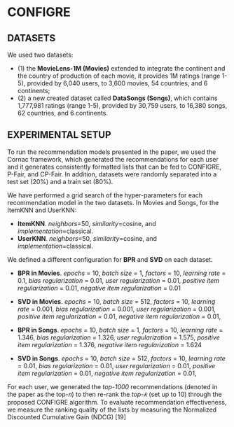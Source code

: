 # CONFIGRE
## DATASETS
We used two datasets:
* (1) the **MovieLens-1M (Movies)** extended to integrate the continent and the country of production of each movie, it provides 1M ratings (range 1-5), provided by 6,040 users, to 3,600 movies, 54 countries, and 6 continents; 
* (2) a new created dataset called **DataSongs (Songs)**, which contains 1,777,981 ratings (range 1-5), provided by 30,759 users, to 16,380 songs, 62 countries, and 6 continents. 

## EXPERIMENTAL SETUP
To run the recommendation models presented in the paper, we used the Cornac framework, which generated the recommendations for each user and it generates consistently formatted lists that can be fed to CONFIGRE, P-Fair, and CP-Fair. In addition, datasets were randomly separated into a test set (20%) and a train set (80%).

We have performed a grid search of the hyper-parameters for each recommendation model in the two datasets. 
In Movies and Songs, for the ItemKNN and UserKNN:
* **ItemKNN**. *neighbors*=50, *similarity*=cosine, and *implementation*=classical.
* **UserKNN**. *neighbors*=50, *similarity*=cosine, and *implementation*=classical.

We defined a different configuration for **BPR** and **SVD** on each dataset.
* **BPR in Movies**. *epochs* = 10, *batch size* = 1, *factors* = 10, *learning rate* = 0.1, *bias regularization* = 0.01, *user regularization* = 0.01, *positive item regularization* = 0.01, *negative item regularization* = 0.01
* **SVD in Movies**. *epochs* = 10, *batch size* = 512, *factors* = 10, *learning rate* = 0.001, *bias regularization* = 0.001, *user regularization* = 0.001, *positive item regularization* = 0.01, *negative item regularization* = 0.01,

* **BPR in Songs**. *epochs* = 10, *batch size* = 1, *factors* = 10, *learning rate* = 1.346, *bias regularization* = 1.326, *user regularization* = 1.575, *positive item regularization* = 1.376, *negative item regularization* = 1.624
* **SVD in Songs**. *epochs* = 10, *batch size* = 512, *factors* = 10, *learning rate* = 0.01, *bias regularization* = 0.01, *user regularization* = 0.01, *positive item regularization* = 0.01, *negative item regularization* = 0.01,

For each user, we generated the *top-1000* recommendations (denoted in the paper as the top-𝑛) to then re-rank the *top-𝑘* (set up to 10) through the proposed CONFIGRE algorithm.
To evaluate recommendation effectiveness, we measure the ranking quality of the lists by measuring the Normalized Discounted Cumulative Gain (NDCG) [19]
